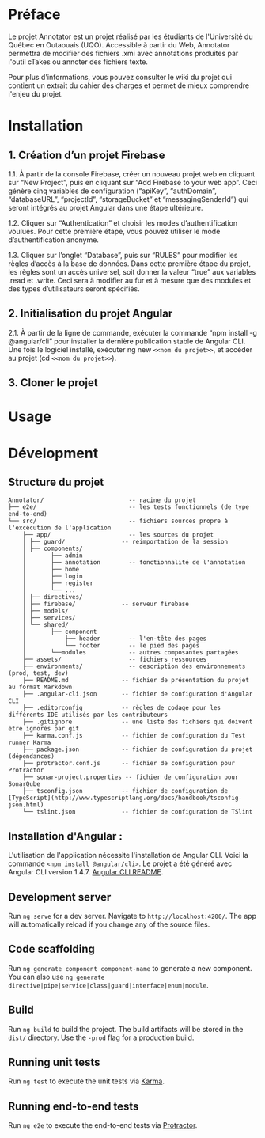 # Préface

Le projet Annotator est un projet réalisé par les étudiants de l'Université du Québec en Outaouais (UQO). Accessible à partir du Web, Annotator permettra de modifier des fichiers .xmi avec annotations produites par l'outil cTakes ou annoter des fichiers texte.

Pour plus d'informations, vous pouvez consulter le wiki du projet qui contient un extrait du cahier des charges et permet de mieux comprendre l'enjeu du projet.

# Installation

## 1. Création d’un projet Firebase

1.1. À partir de la console Firebase, créer un nouveau projet web en cliquant sur “New
Project”, puis en cliquant sur “Add Firebase to your web app”. Ceci génère cinq variables de
configuration (“apiKey”, “authDomain”, “databaseURL”, “projectId”, “storageBucket” et
“messagingSenderId”) qui seront intégrés au projet Angular dans une étape ultérieure.

1.2. Cliquer sur “Authentication” et choisir les modes d’authentification voulues. Pour
cette première étape, vous pouvez utiliser le mode d’authentification anonyme.

1.3. Cliquer sur l’onglet “Database”, puis sur “RULES” pour modifier les règles d’accès à la
base de données. Dans cette première étape du projet, les règles sont un accès universel,
soit donner la valeur “true” aux variables .read et .write. Ceci sera à modifier au fur et à
mesure que des modules et des types d’utilisateurs seront spécifiés.

## 2. Initialisation du projet Angular

2.1. À partir de la ligne de commande, exécuter la commande “npm install -g @angular/cli”
pour installer la dernière publication stable de Angular CLI. Une fois le
logiciel installé, exécuter ng new ```<<nom du projet>>```, ​et accéder au projet (cd ```<<nom du projet>>```).

## 3. Cloner le projet

# Usage

# Dévelopment

##  Structure du projet
```
Annotator/                        -- racine du projet
├── e2e/                          -- les tests fonctionnels (de type end-to-end)
└── src/                          -- fichiers sources propre à l'excécution de l'application
    ├── app/                      -- les sources du projet
    │ ├── guard/                -- reimportation de la session
    │ ├── components/
    │       ├── admin
    │       ├── annotation        -- fonctionnalité de l'annotation
    │       ├── home
    │       ├── login
    │       ├── register
    │       └── ...
    │ ├── directives/
    │ ├── firebase/             -- serveur firebase
    │ ├── models/
    │ ├── services/
    │ └── shared/
    │       ├── component
    │           ├── header        -- l'en-tête des pages
    │           └── footer        -- le pied des pages
    │       └──modules            -- autres composantes partagées
    ├── assets/                   -- fichiers ressources
    ├── environments/             -- description des environnements (prod, test, dev)
    ├── README.md               -- fichier de présentation du projet au format Markdown
    ├── .angular-cli.json       -- fichier de configuration d'Angular CLI
    ├── .editorconfig           -- règles de codage pour les différents IDE utilisés par les contributeurs
    ├── .gitignore              -- une liste des fichiers qui doivent être ignorés par git
    ├── karma.conf.js           -- fichier de configuration du Test runner Karma
    ├── package.json            -- fichier de configuration du projet (dépendances)
    ├── protractor.conf.js      -- fichier de configuration pour Protractor
    ├── sonar-project.properties -- fichier de configuration pour SonarQube
    ├── tsconfig.json           -- fichier de configuration de [TypeScript](http://www.typescriptlang.org/docs/handbook/tsconfig-json.html)
    └── tslint.json             -- fichier de configuration de TSlint
```

## Installation d'Angular :

L'utilisation de l'application nécessite l'installation de Angular CLI. Voici la commande ```<npm install @angular/cli>```.
Le projet a été généré avec Angular CLI version 1.4.7. [Angular CLI README](https://github.com/angular/angular-cli/blob/master/README.md).

## Development server

Run `ng serve` for a dev server. Navigate to `http://localhost:4200/`. The app will automatically reload if you change any of the source files.

## Code scaffolding

Run `ng generate component component-name` to generate a new component. You can also use `ng generate directive|pipe|service|class|guard|interface|enum|module`.

## Build

Run `ng build` to build the project. The build artifacts will be stored in the `dist/` directory. Use the `-prod` flag for a production build.

## Running unit tests

Run `ng test` to execute the unit tests via [Karma](https://karma-runner.github.io).

## Running end-to-end tests

Run `ng e2e` to execute the end-to-end tests via [Protractor](http://www.protractortest.org/).
